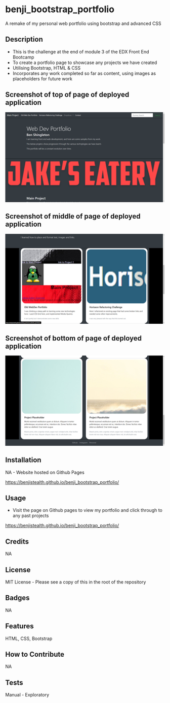 # benji_bootstrap_portfolio
A remake of my personal web portfolio using bootstrap and advanced CSS

## Description

- This is the challenge at the end of module 3 of the EDX Front End Bootcamp
- To create a portfolio page to showcase any projects we have created
- Utilising Bootstrap, HTML & CSS
- Incorporates any work completed so far as content, using images as placeholders for future work

## Screenshot of top of page of deployed application

    
  <img alt="Screenshot_1" src="assets\images\screenshot1.png">


## Screenshot of middle of page of deployed application


  <img alt="Screenshot_2" src="assets\images\screenshot2.png">
  

## Screenshot of bottom of page of deployed application


  <img alt="Screenshot_2" src="assets\images\screenshot3.png">


## Installation

NA - Website hosted on Github Pages

https://benjistealth.github.io/benji_bootstrap_portfolio/

## Usage

- Visit the page on Github pages to view my portfolio and click through to any past projects

https://benjistealth.github.io/benji_bootstrap_portfolio/

## Credits

NA

## License

MIT License - Please see a copy of this in the root of the repository


## Badges

NA

## Features

HTML, CSS, Bootstrap

## How to Contribute

NA

## Tests

Manual - Exploratory
